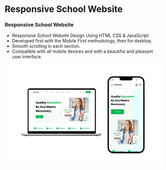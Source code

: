 # Responsive School Website

### Responsive School Website

- Responsive School Website Design Using HTML CSS & JavaScript
- Developed first with the Mobile First methodology, then for desktop.
- Smooth scrolling in each section.
- Compatible with all mobile devices and with a beautiful and pleasant user interface.

![preview img](/preview.png)
